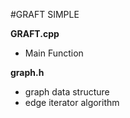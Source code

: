 #GRAFT SIMPLE

**GRAFT.cpp**
- Main Function

**graph.h**
- graph data structure
- edge iterator algorithm


